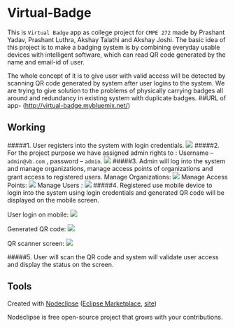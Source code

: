 

# Virtual-Badge
This is `Virtual Badge` app as college project for `CMPE 272` made by Prashant Yadav, Prashant Luthra, Akshay Talathi and Akshay Joshi. The basic idea of this project is to make a badging system is by combining everyday usable devices with intelligent software, which can read QR code generated by the name and email-id of user.

The whole concept of it is to give user with valid access will be detected by scanning QR code generated by system after user logins to the system. We are trying to give solution to the problems of physically carrying badges all around and redundancy in existing system with duplicate badges.
##URL of app-
(http://virtual-badge.mybluemix.net/)

## Working

#####1.	User registers into the system with login credentials.
![][drag]
#####2.	For the project purpose we have assigned admin rights to :
Username – `admin@vb.com` , password – `admin`.
![][admin]
#####3.	Admin will log into the system and manage organizations, manage access points of organizations and grant access to registered users.
Manage Organizations:
![][org]
Manage Access Points:
![][access-pt]
Manage Users : 
![][user]
#####4.	Registered use mobile device to login into the system using login credentials and generated QR code will be displayed on the mobile screen.

User login on mobile:
![][mobile-login]

Generated QR code:
![][QR]

QR scanner screen:
![][screen]

#####5.	User will scan the QR code and system will validate user access and display the status on the screen.

[drag]: https://cloud.githubusercontent.com/assets/8674941/5333858/bd24daa0-7e39-11e4-8a3f-9edde6c370b3.png
[admin]: https://cloud.githubusercontent.com/assets/8674941/5333891/e992ecd4-7e3a-11e4-8ea4-1b62c65344d4.png
[org]: https://cloud.githubusercontent.com/assets/8674941/5333893/f29f8c1a-7e3a-11e4-9199-71a980087c12.png
[user]: https://cloud.githubusercontent.com/assets/8674941/5333895/fa724d38-7e3a-11e4-861d-e7dc70cff677.png
[access-pt]: https://cloud.githubusercontent.com/assets/8674941/5333894/f5c34170-7e3a-11e4-9709-fe2315a63023.png
[mobile-login]: https://cloud.githubusercontent.com/assets/8674941/5333938/a7ef49c0-7e3b-11e4-9175-b924b9d1c836.png
[QR]: https://cloud.githubusercontent.com/assets/8674941/5333942/b4679180-7e3b-11e4-9691-ff07e3fc45a4.png
[screen]: https://cloud.githubusercontent.com/assets/8674941/5333944/be717cf4-7e3b-11e4-8d9c-dec102c1f717.png


## Tools

Created with [Nodeclipse](https://github.com/Nodeclipse/nodeclipse-1)
 ([Eclipse Marketplace](http://marketplace.eclipse.org/content/nodeclipse), [site](http://www.nodeclipse.org))   

Nodeclipse is free open-source project that grows with your contributions.
